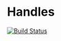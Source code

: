 # Handles

[![Build Status][build-status-image]][build-status-url]

[build-status-image]: https://api.travis-ci.org/jamieconnolly/handles.svg?branch=master
[build-status-url]: https://travis-ci.org/jamieconnolly/handles
